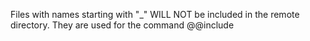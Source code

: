 Files with names starting with "_" WILL NOT be included in the remote directory.
They are used for the command @@include
